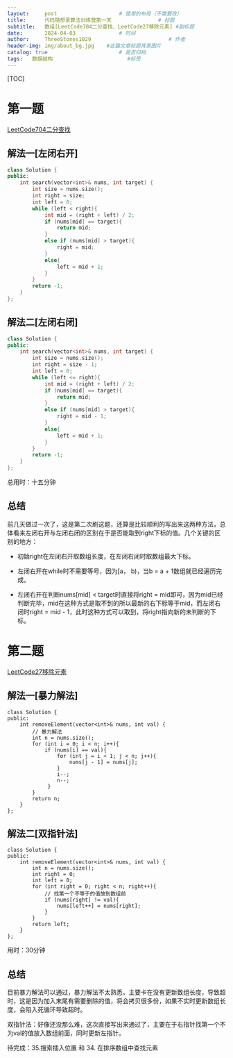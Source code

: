 ```yaml
---
layout:     post   				    # 使用的布局（不需要改）
title:      代码随想录算法训练营第一天				# 标题 
subtitle:   数组[LeetCode704二分查找、LeetCode27移除元素] #副标题
date:       2024-04-03 				# 时间
author:     ThreeStones1029 						# 作者
header-img: img/about_bg.jpg 	#这篇文章标题背景图片
catalog: true 						# 是否归档
tags:	数据结构						#标签
---
```


[TOC]

# 第一题

[LeetCode704二分查找](https://leetcode.cn/problems/binary-search/)

## 解法一[左闭右开]

~~~c++
class Solution {
public:
    int search(vector<int>& nums, int target) {
        int size = nums.size();
        int right = size;
        int left = 0;
        while (left < right){
            int mid = (right + left) / 2;
            if (nums[mid] == target){
                return mid;
            }
            else if (nums[mid] > target){
                right = mid;  
            }
            else{
                left = mid + 1;
            }
        }
        return -1;
    }
};
~~~

## 解法二[左闭右闭]

~~~cpp
class Solution {
public:
    int search(vector<int>& nums, int target) {
        int size = nums.size();
        int right = size - 1;
        int left = 0;
        while (left <= right){
            int mid = (right + left) / 2;
            if (nums[mid] == target){
                return mid;
            }
            else if (nums[mid] > target){
                right = mid - 1;  
            }
            else{
                left = mid + 1;
            }   
        }
        return -1;
    }
};
~~~

总用时：十五分钟

## 总结

前几天做过一次了，这是第二次刷这题，还算是比较顺利的写出来这两种方法，总体看来左闭右开与左闭右闭的区别在于是否能取到right下标的值。几个关键的区别的地方：

* 初始right在左闭右开取数组长度，在左闭右闭时取数组最大下标。

* 左闭右开在while时不需要等号，因为[a， b)，当b = a + 1数组就已经遍历完成。
* 左闭右开在判断nums[mid] < target时直接将right = mid即可，因为mid已经判断完毕，mid在这种方式是取不到的所以最新的右下标等于mid，而左闭右闭时right = mid - 1，此时这种方式可以取到，将right指向新的未判断的下标。

# 第二题

[LeetCode27移除元素](https://leetcode.cn/problems/remove-element/)

## 解法一[暴力解法]

~~~c+
class Solution {
public:
    int removeElement(vector<int>& nums, int val) {
        // 暴力解法
        int n = nums.size();
        for (int i = 0; i < n; i++){
            if (nums[i] == val){
                for (int j = i + 1; j < n; j++){
                    nums[j - 1] = nums[j];
                }
                i--;
                n--;
             }
        }
        return n;
    }
};

~~~

## 解法二[双指针法]

~~~c+
class Solution {
public:
    int removeElement(vector<int>& nums, int val) {
        int n = nums.size();
        int right = 0;
        int left = 0;
        for (int right = 0; right < n; right++){
            // 找第一个不等于的值放到数组前
            if (nums[right] != val){
                nums[left++] = nums[right];
            }
        }
        return left;
    }
};

~~~

用时：30分钟

## 总结

目前暴力解法可以通过，暴力解法不太熟悉，主要卡在没有更新数组长度，导致超时，这是因为加入末尾有需要删除的值，将会拷贝很多份，如果不实时更新数组长度，会陷入死循环导致超时。

双指针法：好像还没那么难，这次直接写出来通过了，主要在于右指针找第一个不为val的值放入数组前面，同时更新左指针。



待完成：35.搜索插入位置 和 34. 在排序数组中查找元素

